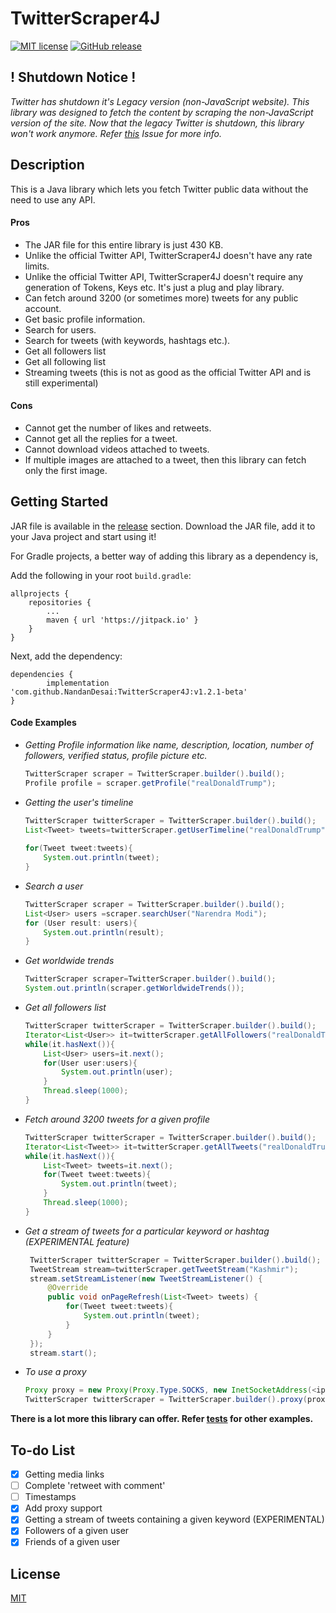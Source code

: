# TwitterScraper4J

[![MIT license](https://img.shields.io/github/license/NandanDesai/TwitterScraper4J)](https://github.com/NandanDesai/TwitterScraper4J/blob/master/LICENSE)
[![GitHub release](https://img.shields.io/github/v/release/NandanDesai/TwitterScraper4J?include_prereleases)](https://github.com/NandanDesai/TwitterScraper4J/releases)

## ! Shutdown Notice !

*Twitter has shutdown it's Legacy version (non-JavaScript website). This library was designed to fetch the content by scraping the non-JavaScript version of the site. Now that the legacy Twitter is shutdown, this library won't work anymore. Refer [this](https://github.com/NandanDesai/TwitterScraper4J/issues/5#issuecomment-801661799) Issue for more info.* 

## Description

This is a Java library which lets you fetch Twitter public data without the need to use any API.

#### Pros
- The JAR file for this entire library is just 430 KB.
- Unlike the official Twitter API, TwitterScraper4J doesn't have any rate limits.
- Unlike the official Twitter API, TwitterScraper4J doesn't require any generation of Tokens, Keys etc. It's just a plug and play library.
- Can fetch around 3200 (or sometimes more) tweets for any public account.
- Get basic profile information.
- Search for users.
- Search for tweets (with keywords, hashtags etc.).
- Get all followers list
- Get all following list
- Streaming tweets (this is not as good as the official Twitter API and is still experimental)

#### Cons
- Cannot get the number of likes and retweets.
- Cannot get all the replies for a tweet.
- Cannot download videos attached to tweets.
- If multiple images are attached to a tweet, then this library can fetch only the first image.

## Getting Started
JAR file is available in the [release](https://github.com/NandanDesai/TwitterScraper4J/releases) section. Download the JAR file, add it to your Java project and start using it!

For Gradle projects, a better way of adding this library as a dependency is,

Add the following in your root `build.gradle`:

	allprojects {
		repositories {
			...
			maven { url 'https://jitpack.io' }
		}
	}
	
Next, add the dependency:
    
    dependencies {
	        implementation 'com.github.NandanDesai:TwitterScraper4J:v1.2.1-beta'
	}
	

#### Code Examples

 - *Getting Profile information like name, description, location, number of followers, verified status, profile picture etc.*

    ```java
    TwitterScraper scraper = TwitterScraper.builder().build();  
    Profile profile = scraper.getProfile("realDonaldTrump");
   ```

 - *Getting the user's timeline*

    ```java
    TwitterScraper twitterScraper = TwitterScraper.builder().build();  
    List<Tweet> tweets=twitterScraper.getUserTimeline("realDonaldTrump");  
      
    for(Tweet tweet:tweets){  
        System.out.println(tweet);  
    }
    ```
    

 - *Search a user*

    ```java
    TwitterScraper scraper = TwitterScraper.builder().build();  
    List<User> users =scraper.searchUser("Narendra Modi");  
    for (User result: users){  
        System.out.println(result);  
    }
   ```

 - *Get worldwide trends*

    ```java
    TwitterScraper scraper=TwitterScraper.builder().build();  
    System.out.println(scraper.getWorldwideTrends());
    ```
 
 - *Get all followers list*
 
     ```java
     TwitterScraper twitterScraper = TwitterScraper.builder().build();
     Iterator<List<User>> it=twitterScraper.getAllFollowers("realDonaldTrump");
     while(it.hasNext()){
         List<User> users=it.next();
         for(User user:users){
             System.out.println(user);
         }
         Thread.sleep(1000);
     }
     ```
 - *Fetch around 3200 tweets for a given profile*
  
      ```java
      TwitterScraper twitterScraper = TwitterScraper.builder().build();
      Iterator<List<Tweet>> it=twitterScraper.getAllTweets("realDonaldTrump");
      while(it.hasNext()){
          List<Tweet> tweets=it.next();
          for(Tweet tweet:tweets){
              System.out.println(tweet);
          }
          Thread.sleep(1000);
      }
      ```
 - *Get a stream of tweets for a particular keyword or hashtag (EXPERIMENTAL feature)*
  
      ```java
       TwitterScraper twitterScraper = TwitterScraper.builder().build();
       TweetStream stream=twitterScraper.getTweetStream("Kashmir");
       stream.setStreamListener(new TweetStreamListener() {
           @Override
           public void onPageRefresh(List<Tweet> tweets) {
               for(Tweet tweet:tweets){
                   System.out.println(tweet);
               }
           }
       });
       stream.start();
      ```

 - *To use a proxy*

    ```java
    Proxy proxy = new Proxy(Proxy.Type.SOCKS, new InetSocketAddress(<ip address>, <port>));
    TwitterScraper twitterScraper = TwitterScraper.builder().proxy(proxy).build();
   ```



**There is a lot more this library can offer. Refer [tests](https://github.com/NandanDesai/TwitterScraper4J/tree/master/src/test/java/io/github/nandandesai/tests) for other examples.**
## To-do List
 - [x] Getting media links
 - [ ] Complete 'retweet with comment'
 - [ ] Timestamps
 - [x] Add proxy support
 - [x] Getting a stream of tweets containing a given keyword (EXPERIMENTAL)
 - [x] Followers of a given user
 - [x] Friends of a given user
 
## License
[MIT](https://github.com/NandanDesai/TwitterScraper4J/blob/master/LICENSE)
